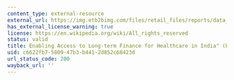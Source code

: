 ```yaml
---
content_type: external-resource
external_url: https://img.etb2bimg.com/files/retail_files/reports/data_file-Enabling-access-to-long-term-finance-for-healthcare-in-India-pwc-1421844642.pdf
has_external_license_warning: true
license: https://en.wikipedia.org/wiki/All_rights_reserved
status: valid
title: Enabling Access to Long-term Finance for Healthcare in India" (PDF - 3.2MB)
uid: c6622fb7-5809-47b3-b441-2d852c68423d
url_status_code: 200
wayback_url: ''
---
```

